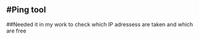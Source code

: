 #Ping tool
------------
##Needed it in my work to check which IP adressess are taken and which are free

